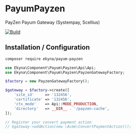 PayumPayzen
===========

PayZen Payum Gateway (Systempay, Scellius)

[![Build](https://github.com/ekyna/PayumPayzen/actions/workflows/build.yml/badge.svg?branch=master)](https://github.com/ekyna/PayumPayzen/actions/workflows/build.yml)

## Installation / Configuration

```bash
composer require ekyna/payum-payzen
```

```php
use Ekyna\Component\Payum\Payzen\Api\Api;
use Ekyna\Component\Payum\Payzen\PayzenGatewayFactory;

$factory = new PayzenGatewayFactory();

$gateway = $factory->create([
    'site_id'     => '132456',
    'certificate' => '132456',
    'ctx_mode'    => Api::MODE_PRODUCTION,
    'directory'   => __DIR__ . '/payzen-cache',
]);

// Register your convert payment action
// $gateway->addAction(new \Acme\ConvertPaymentAction());
```
